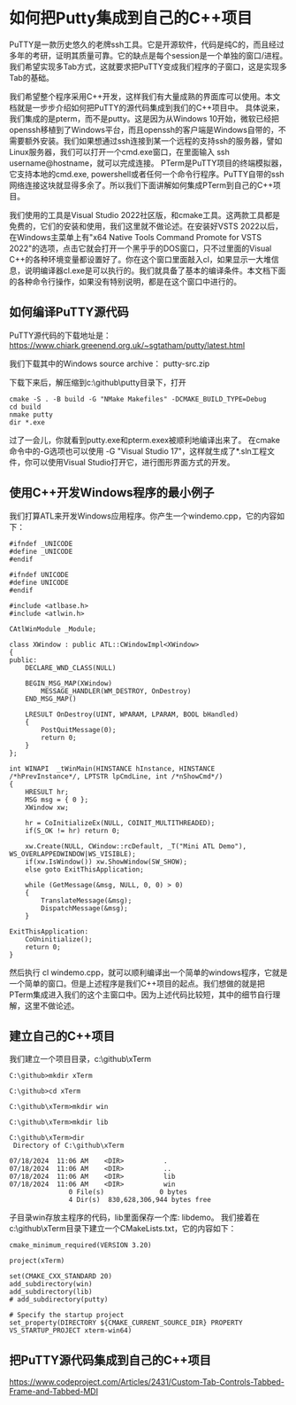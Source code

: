 # 如何把Putty集成到自己的C++项目

PuTTY是一款历史悠久的老牌ssh工具。它是开源软件，代码是纯C的，而且经过多年的考研，证明其质量可靠。它的缺点是每个session是一个单独的窗口/进程。我们希望实现多Tab方式，这就要求把PuTTY变成我们程序的子窗口，这是实现多Tab的基础。

我们希望整个程序采用C++开发，这样我们有大量成熟的界面库可以使用。本文档就是一步步介绍如何把PuTTY的源代码集成到我们的C++项目中。 具体说来，我们集成的是pterm，而不是putty。这是因为从Windows 10开始，微软已经把openssh移植到了Windows平台，而且openssh的客户端是Windows自带的，不需要额外安装。我们如果想通过ssh连接到某一个远程的支持ssh的服务器，譬如Linux服务器，我们可以打开一个cmd.exe窗口，在里面输入 ssh username@hostname，就可以完成连接。 PTerm是PuTTY项目的终端模拟器，它支持本地的cmd.exe, powershell或者任何一个命令行程序。PuTTY自带的ssh网络连接这块就显得多余了。所以我们下面讲解如何集成PTerm到自己的C++项目。

我们使用的工具是Visual Studio 2022社区版，和cmake工具。这两款工具都是免费的，它们的安装和使用，我们这里就不做论述。在安装好VSTS 2022以后，在Windows主菜单上有"x64 Native Tools Command Promote for VSTS 2022"的选项，点击它就会打开一个黑乎乎的DOS窗口，只不过里面的Visual C++的各种环境变量都设置好了。你在这个窗口里面敲入cl，如果显示一大堆信息，说明编译器cl.exe是可以执行的。我们就具备了基本的编译条件。本文档下面的各种命令行操作，如果没有特别说明，都是在这个窗口中进行的。

## 如何编译PuTTY源代码

PuTTY源代码的下载地址是： https://www.chiark.greenend.org.uk/~sgtatham/putty/latest.html

我们下载其中的Windows source archive： putty-src.zip

下载下来后，解压缩到c:\github\putty目录下，打开

```
cmake -S . -B build -G "NMake Makefiles" -DCMAKE_BUILD_TYPE=Debug
cd build
nmake putty
dir *.exe
```
过了一会儿，你就看到putty.exe和pterm.exex被顺利地编译出来了。 在cmake命令中的-G选项也可以使用 -G "Visual Studio 17"，这样就生成了*.sln工程文件，你可以使用Visual Studio打开它，进行图形界面方式的开发。



## 使用C++开发Windows程序的最小例子

我们打算ATL来开发Windows应用程序。你产生一个windemo.cpp，它的内容如下：
```
#ifndef _UNICODE
#define _UNICODE
#endif

#ifndef UNICODE
#define UNICODE
#endif

#include <atlbase.h>
#include <atlwin.h>

CAtlWinModule _Module;

class XWindow : public ATL::CWindowImpl<XWindow>
{
public:
	DECLARE_WND_CLASS(NULL)

	BEGIN_MSG_MAP(XWindow)
		MESSAGE_HANDLER(WM_DESTROY, OnDestroy)
	END_MSG_MAP()
	
	LRESULT OnDestroy(UINT, WPARAM, LPARAM, BOOL bHandled)
	{
		PostQuitMessage(0);
		return 0;
	}
};

int WINAPI  _tWinMain(HINSTANCE hInstance, HINSTANCE /*hPrevInstance*/, LPTSTR lpCmdLine, int /*nShowCmd*/)
{
	HRESULT hr;
    MSG msg = { 0 };
	XWindow xw;
	
	hr = CoInitializeEx(NULL, COINIT_MULTITHREADED);
	if(S_OK != hr) return 0;

	xw.Create(NULL, CWindow::rcDefault, _T("Mini ATL Demo"), WS_OVERLAPPEDWINDOW|WS_VISIBLE);
	if(xw.IsWindow()) xw.ShowWindow(SW_SHOW); 
	else goto ExitThisApplication;
	
    while (GetMessage(&msg, NULL, 0, 0) > 0)
    {
        TranslateMessage(&msg);
        DispatchMessage(&msg);
    }

ExitThisApplication:
	CoUninitialize();
    return 0;
}
```
然后执行 cl windemo.cpp，就可以顺利编译出一个简单的windows程序，它就是一个简单的窗口。但是上述程序是我们C++项目的起点。我们想做的就是把PTerm集成进入我们的这个主窗口中。因为上述代码比较短，其中的细节自行理解，这里不做论述。


## 建立自己的C++项目

我们建立一个项目目录，c:\github\xTerm
```
C:\github>mkdir xTerm

C:\github>cd xTerm

C:\github\xTerm>mkdir win

C:\github\xTerm>mkdir lib

C:\github\xTerm>dir
 Directory of C:\github\xTerm

07/18/2024  11:06 AM    <DIR>          .
07/18/2024  11:06 AM    <DIR>          ..
07/18/2024  11:06 AM    <DIR>          lib
07/18/2024  11:06 AM    <DIR>          win
               0 File(s)              0 bytes
               4 Dir(s)  830,628,306,944 bytes free
```

子目录win存放主程序的代码，lib里面保存一个库: libdemo。 我们接着在c:\github\xTerm目录下建立一个CMakeLists.txt，它的内容如下：
```
cmake_minimum_required(VERSION 3.20)

project(xTerm)

set(CMAKE_CXX_STANDARD 20)
add_subdirectory(win)
add_subdirectory(lib)
# add_subdirectory(putty)

# Specify the startup project
set_property(DIRECTORY ${CMAKE_CURRENT_SOURCE_DIR} PROPERTY VS_STARTUP_PROJECT xterm-win64)

```



## 把PuTTY源代码集成到自己的C++项目



https://www.codeproject.com/Articles/2431/Custom-Tab-Controls-Tabbed-Frame-and-Tabbed-MDI

